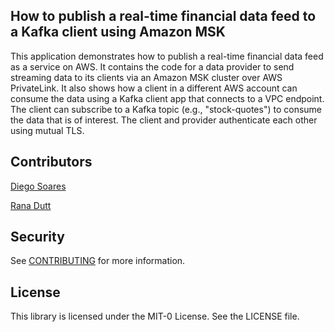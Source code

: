 ## How to publish a real-time financial data feed to a Kafka client using Amazon MSK 

This application demonstrates how to publish a real-time financial data feed as a service on AWS. It contains the code for a data provider to send streaming data to its clients via an Amazon MSK cluster over AWS PrivateLink. It also shows how a client in a different AWS account can consume the data using a Kafka client app that connects to a VPC endpoint. The client can subscribe to a Kafka topic (e.g., "stock-quotes") to consume the data that is of interest. The client and provider authenticate each other using mutual TLS.



## Contributors

[Diego Soares](https://www.linkedin.com/in/diegogsoares/)

[Rana Dutt](https://www.linkedin.com/in/ranadutt/)

## Security

See [CONTRIBUTING](CONTRIBUTING.md#security-issue-notifications) for more information.

## License

This library is licensed under the MIT-0 License. See the LICENSE file.